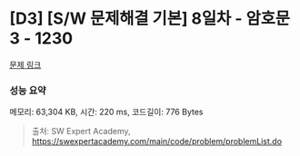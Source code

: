 # [D3] [S/W 문제해결 기본] 8일차 - 암호문3 - 1230 

[문제 링크](https://swexpertacademy.com/main/code/problem/problemDetail.do?contestProbId=AV14zIwqAHwCFAYD) 

### 성능 요약

메모리: 63,304 KB, 시간: 220 ms, 코드길이: 776 Bytes



> 출처: SW Expert Academy, https://swexpertacademy.com/main/code/problem/problemList.do